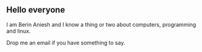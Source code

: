 ## Hello everyone

I am Berin Aniesh and I know a thing or two about computers, programming and linux.

Drop me an email if you have something to say. 

